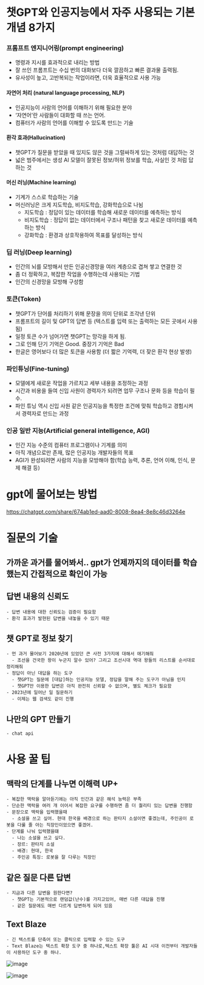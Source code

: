 # 챗GPT와 인공지능에서 자주 사용되는 기본 개념 8가지
### 프롬프트 엔지니어링(prompt engineering)
  - 명령과 지시를 효과적으로 내리는 방법
  - 잘 쓰인 프롬프트는 수십 번의 대화보다 더욱 깔끔하고 빠른 결과물 출력됨.
  - 유사성이 높고, 고반복되는 작업이라면, 더욱 효율적으로 사용 가능
#### 자연어 처리 (natural language processing, NLP)
  - 인공지능이 사람의 언어를 이해하기 위해 필요한 분야
  - ‘자연어’란 사람들이 대화할 때 쓰는 언어.
  - 컴퓨터가 사람의 언어를 이해할 수 있도록 만드는 기술
#### 환각 효과(Hallucination) 
  - 챗GPT가 질문을 받았을 때 있지도 않은 것을 그럴싸하게 있는 것처럼 대답하는 것
  - 넓은 범주에서는 생성 AI 모델이 잘못된 정보/허위 정보를 학습, 사실인 것 처럼 답하는 것
#### 머신 러닝(Machine learning)
  - 기계가 스스로 학습하는 기술
  - 머신러닝은 크게 지도학습, 비지도학습, 강화학습으로 나뉨
    - 지도학습 : 정답이 있는 데이터를 학습해 새로운 데이터를 예측하는 방식
    - 비지도학습 : 정답이 없는 데이터에서 구조나 패턴을 찾고 새로운 데이터를 예측하는 방식
    - 강화학습 : 환경과 상호작용하여 목표를 달성하는 방식

### 딥 러닝(Deep learning)
  - 인간의 뇌를 모방해서 만든 인공신경망을 여러 계층으로 겹쳐 쌓고 연결한 것
  - 좀 더 정확하고, 복잡한 작업을 수행하는데 사용되는 기법
  - 인간의 신경망을 모방해 구성함
### 토큰(Token)
  - 챗GPT가 단어를 처리하기 위해 문장을 의미 단위로 조각낸 단위
  - 프롬프트의 길이 및 GPT의 답변 등   (텍스트를 입력 또는 출력하는 모든 곳에서 사용됨)
  - 일정 토큰 수가 넘어가면 챗GPT는 망각을 하게 됨.
  - 그로 인해 단기 기억은 Good. 중장기 기억은 Bad
  - 한글은 영어보다 더 많은 토큰을 사용함 (더 짧은 기억력, 더 잦은 환각 현상 발생)
### 파인튜닝(Fine-tuning)
  - 모델에게 새로운 작업을 가르치고 세부 내용을 조정하는 과정
  - 시간과 비용을 들여 신입 사원이 경력자가 되려면 업무 구조나 문화 등을 학습이 필수.
  - 파인 튜닝 역시 신입 사원 같은 인공지능을 특정한 조건에 맞춰 학습하고 경험시켜서 경력자로 만드는 과정
### 인공 일반 지능(Artificial general intelligence, AGI)
  - 인간 지능 수준의 컴퓨터 프로그램이나 기계를 의미
  - 아직 개념으로만 존재, 많은 인공지능 개발자들의 목표
  - AGI가 완성되려면 사람의 지능을 모방해야 함(학습 능력, 추론, 언어 이해, 인식, 문제 해결 등)
# gpt에 물어보는 방법
  https://chatgpt.com/share/674ab1ed-aad0-8008-8ea4-8e8c46d3264e
# 질문의 기술
  ## 가까운 과거를 물어봐서.. gpt가 언제까지의 데이터를 학습했는지 간접적으로 확인이 가능
  ## 답변 내용의 신뢰도
    - 답변 내용에 대한 신뢰도는 검증이 필요함
    - 환각 효과가 발현된 답변을 내놓을 수 있기 때문
  ## 챗 GPT로 정보 찾기
    - 먼 과거 물어보기 2020년에 있었던 큰 사전 3가지에 대해서 애기해줘
      - 조선을 건국한 왕이 누군지 알수 있어? 그리고 조선시대 역대 왕들의 리스트를 순서대로 정리해줘
    - 정답이 아닌 대답을 하는 도구
      - 챗GPT는 질문에 [대답]하는 인공지능 모델, 정답을 말해 주는 도구가 아님을 인지
      - 챗GPT만 이용한 답변은 아직 완전히 신뢰할 수 없으며, 별도 체크가 필요함
    - 2023년에 일어난 일 질문하기
      - 이제는 웹 검색도 같이 진행
  ## 나만의 GPT 만들기
    - chat api
# 사용 꿀 팁
  ## 맥락의 단계를 나누면 이해력 UP+
    - 복잡한 맥락을 알아듣기에는 아직 인간과 같은 해석 능력은 부족
    - 단순한 맥락을 여러 개 이어서 복잡한 요구를 수행하면 좀 더 퀄리티 있는 답변을 진행함
    - 문장으로 맥락을 입력했을때
      - 소설을 쓰고 싶어. 현대 한국을 배경으로 하는 판타지 소설이면 좋겠는데, 주인공이 로봇을 다룰 줄 아는 직장인이었으면 좋겠어.
    - 단계를 나눠 입력했을떄
      - 나는 소설을 쓰고 싶다.
      - 장르: 판타지 소설
      - 배경: 현대, 한국
      - 주인공 특징: 로봇을 잘 다루는 직장인
  ## 같은 질문 다른 답변
    - 지금과 다른 답변을 원한다면?
      - 챗GPT는 기본적으로 랜덤값(난수)를 가지고있어, 매번 다른 대답을 진행
      - 같은 질문에도 매번 다르게 답변하게 되어 있음
  ## Text Blaze
    - 긴 텍스트를 단축어 또는 클릭으로 입력할 수 있는 도구
    - Text Blaze는 텍스트 확장 도구 중 하나로,텍스트 확장 툴은 AI 시대 이전부터 개발자들이 사용하던 도구 중 하나.

![image](https://github.com/user-attachments/assets/0abbb686-f527-404e-9a45-65752849fed4)


![image](https://github.com/user-attachments/assets/95798d45-c973-4876-b323-32e39fa34904)




    
